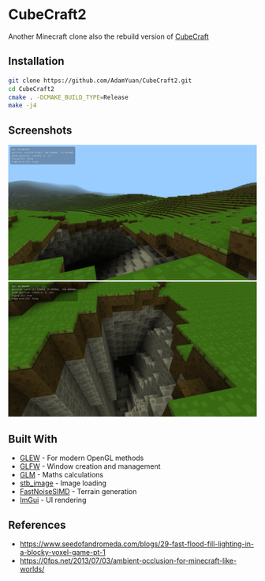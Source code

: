 # CubeCraft2
Another Minecraft clone also the rebuild version of [CubeCraft](https://github.com/AdamYuan/CubeCraft)

## Installation

```bash
git clone https://github.com/AdamYuan/CubeCraft2.git
cd CubeCraft2
cmake . -DCMAKE_BUILD_TYPE=Release
make -j4
```

## Screenshots
![alt text](https://raw.githubusercontent.com/AdamYuan/CubeCraft2/master/screenshots/1.png)
![alt text](https://raw.githubusercontent.com/AdamYuan/CubeCraft2/master/screenshots/2.png)

## Built With
* [GLEW](http://glew.sourceforge.net/) - For modern OpenGL methods
* [GLFW](http://www.glfw.org/) - Window creation and management
* [GLM](https://glm.g-truc.net/) - Maths calculations
* [stb_image](https://github.com/nothings/stb/blob/master/stb_image.h) - Image loading
* [FastNoiseSIMD](https://github.com/Auburns/FastNoiseSIMD) - Terrain generation
* [ImGui](https://github.com/ocornut/imgui) - UI rendering

## References
* https://www.seedofandromeda.com/blogs/29-fast-flood-fill-lighting-in-a-blocky-voxel-game-pt-1
* https://0fps.net/2013/07/03/ambient-occlusion-for-minecraft-like-worlds/
